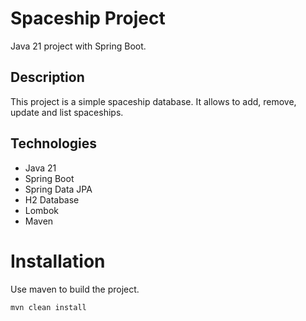 # Spaceship Project

Java 21 project with Spring Boot.

## Description
This project is a simple spaceship database. It allows to add, remove, update and list spaceships.

## Technologies
- Java 21
- Spring Boot
- Spring Data JPA
- H2 Database
- Lombok
- Maven

# Installation
Use maven to build the project.

```bash
mvn clean install
```
